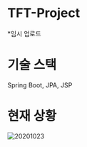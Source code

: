 # TFT-Project

*임시 업로드

# 기술 스택

Spring Boot, JPA, JSP

# 현재 상황
![20201023](https://user-images.githubusercontent.com/33679658/96996552-06851100-156b-11eb-96cf-73aa39a0089d.PNG)
